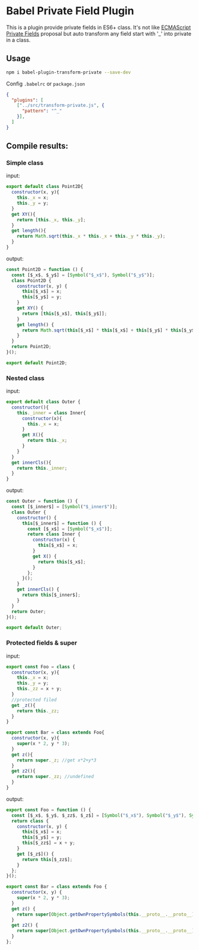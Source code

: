# Babel Private Field Plugin

This is a plugin provide private fields in ES6+ class. It's not like [ECMAScript Private Fields](https://github.com/tc39/proposal-private-fields) proposal but auto transform any field start with '_' into private in a class.

## Usage

```bash
npm i babel-plugin-transform-private --save-dev
```

Config `.babelrc` or `package.json`

```json
{
  "plugins": [
    ["../src/transform-private.js", {
      "pattern": "^_"
    }],
  ]
}
```

## Compile results:

### Simple class

input:

```js
export default class Point2D{
  constructor(x, y){
    this._x = x;
    this._y = y;
  }
  get XY(){
    return [this._x, this._y];
  }
  get length(){
    return Math.sqrt(this._x * this._x + this._y * this._y);
  }
}
```

output:

```js
const Point2D = function () {
  const [$_x$, $_y$] = [Symbol("$_x$"), Symbol("$_y$")];
  class Point2D {
    constructor(x, y) {
      this[$_x$] = x;
      this[$_y$] = y;
    }
    get XY() {
      return [this[$_x$], this[$_y$]];
    }
    get length() {
      return Math.sqrt(this[$_x$] * this[$_x$] + this[$_y$] * this[$_y$]);
    }
  }
  return Point2D;
}();

export default Point2D;
```

### Nested class

input:

```js
export default class Outer {
  constructor(){
    this._inner = class Inner{
      constructor(x){
        this._x = x;
      }
      get X(){
        return this._x;
      }
    }
  }
  get innerCls(){
    return this._inner;
  }
}
```

output:

```js
const Outer = function () {
  const [$_inner$] = [Symbol("$_inner$")];
  class Outer {
    constructor() {
      this[$_inner$] = function () {
        const [$_x$] = [Symbol("$_x$")];
        return class Inner {
          constructor(x) {
            this[$_x$] = x;
          }
          get X() {
            return this[$_x$];
          }
        };
      }();
    }
    get innerCls() {
      return this[$_inner$];
    }
  }
  return Outer;
}();

export default Outer;
```

### Protected fields & super

input:

```js
export const Foo = class {
  constructor(x, y){
    this._x = x;
    this._y = y;
    this._zz = x + y;  
  }
  //protected filed
  get _z(){
    return this._zz;
  }
}

export const Bar = class extends Foo{
  constructor(x, y){
    super(x * 2, y * 3);
  }
  get z(){
    return super._z; //get x*2+y*3
  }
  get z2(){
    return super._zz; //undefined
  }
}
```

output:

```js
export const Foo = function () {
  const [$_x$, $_y$, $_zz$, $_z$] = [Symbol("$_x$"), Symbol("$_y$"), Symbol("$_zz$"), Symbol("$_z$")];
  return class {
    constructor(x, y) {
      this[$_x$] = x;
      this[$_y$] = y;
      this[$_zz$] = x + y;
    }
    get [$_z$]() {
      return this[$_zz$];
    }
  };
}();

export const Bar = class extends Foo {
  constructor(x, y) {
    super(x * 2, y * 3);
  }
  get z() {
    return super[Object.getOwnPropertySymbols(this.__proto__.__proto__).filter(s => String(s) === "Symbol($_z$)")[0]];
  }
  get z2() {
    return super[Object.getOwnPropertySymbols(this.__proto__.__proto__).filter(s => String(s) === "Symbol($_zz$)")[0]];
  }
};
```